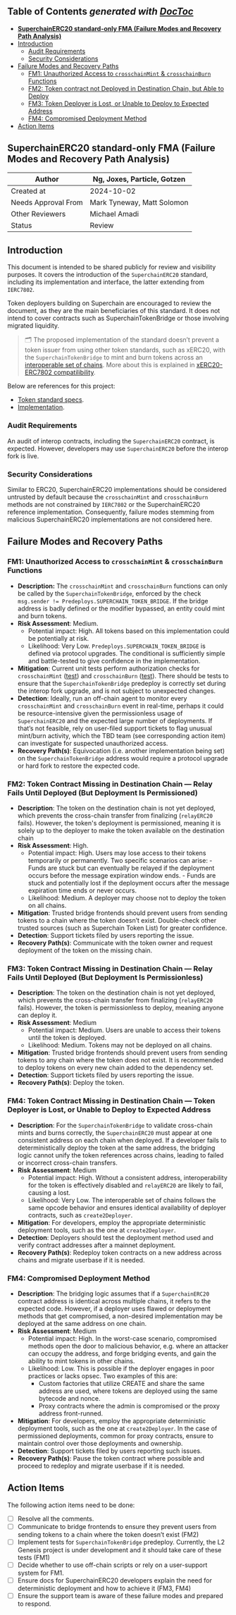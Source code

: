 <!-- START doctoc generated TOC please keep comment here to allow auto update -->
<!-- DON'T EDIT THIS SECTION, INSTEAD RE-RUN doctoc TO UPDATE -->

## **Table of Contents** *generated with [DocToc](https://github.com/thlorenz/doctoc)*  

- [**SuperchainERC20 standard-only FMA (Failure Modes and Recovery Path Analysis)**](#superchainerc20-standard-only-fma-failure-modes-and-recovery-path-analysis)
- [Introduction](#introduction)
  - [Audit Requirements](#audit-requirements)
  - [Security Considerations](#security-considerations)
- [Failure Modes and Recovery Paths](#failure-modes-and-recovery-paths)
  - [FM1: Unauthorized Access to `crosschainMint` & `crosschainBurn` Functions](#fm1-unauthorized-access-to-crosschainmint--crosschainburn-functions)
  - [FM2: Token contract not Deployed in Destination Chain, but Able to Deploy](#fm2-token-contract-not-deployed-in-destination-chain-but-able-to-deploy)
  - [FM3: Token Deployer is Lost, or Unable to Deploy to Expected Address](#fm3-token-deployer-is-lost-or-unable-to-deploy-to-expected-address)
  - [FM4: Compromised Deployment Method](#fm4-compromised-deployment-method)
- [Action Items](#action-items)


<!-- END doctoc generated TOC please keep comment here to allow auto update -->

## **SuperchainERC20 standard-only FMA (Failure Modes and Recovery Path Analysis)**

| Author | Ng, Joxes, Particle, Gotzen |
| --- | --- |
| Created at | 2024-10-02 |
| Needs Approval From | Mark Tyneway, Matt Solomon |
| Other Reviewers | Michael Amadi |
| Status | Review |

## Introduction

This document is intended to be shared publicly for review and visibility purposes. It covers the introduction of the `SuperchainERC20` standard, including its implementation and interface, the latter extending from `IERC7802`.

Token deployers building on Superchain are encouraged to review the document, as they are the main beneficiaries of this standard. It does not intend to cover contracts such as SuperchainTokenBridge or those involving migrated liquidity.

>🗂️ The proposed implementation of the standard doesn’t prevent a token issuer from using other token standards, such as xERC20, with the `SuperchainTokenBridge` to mint and burn tokens across an [interoperable set of chains](https://specs.optimism.io/interop/overview.html). More about this is explained in [xERC20-ERC7802 compatilibility](https://defi-wonderland.notion.site/xERC20-ERC7802-compatibility-14c9a4c092c780ca94a8cb81e980d813).

Below are references for this project:

- [Token standard specs](https://github.com/ethereum-optimism/specs/blob/main/specs/interop/token-bridging.md).
- [Implementation](https://github.com/ethereum-optimism/optimism/blob/develop/packages/contracts-bedrock/src/L2/SuperchainERC20.sol).

### Audit Requirements

An audit of interop contracts, including the `SuperchainERC20` contract, is expected. However, developers may use `SuperchainERC20` before the interop fork is live.

### Security Considerations

Similar to ERC20, SuperchainERC20 implementations should be considered untrusted by default because the `crosschainMint` and `crosschainBurn` methods are not constrained by `IERC7802` or the SuperchainERC20 reference implementation. Consequently, failure modes stemming from malicious SuperchainERC20 implementations are not considered here.

## Failure Modes and Recovery Paths

### FM1: Unauthorized Access to `crosschainMint` & `crosschainBurn` Functions

- **Description:** The `crosschainMint` and `crosschainBurn` functions can only be called by the `SuperchainTokenBridge`,  enforced by the check `msg.sender != Predeploys.SUPERCHAIN_TOKEN_BRIDGE`. If the bridge address is badly defined or the modifier bypassed, an entity could mint and burn tokens.
- **Risk Assessment**: Medium.
    - Potential impact: High. All tokens based on this implementation could be potentially at risk.
    - Likelihood: Very Low. `Predeploys.SUPERCHAIN_TOKEN_BRIDGE` is defined via protocol upgrades. The conditional is sufficiently simple and battle-tested to give confidence in the implementation.
- **Mitigation**: Current unit tests perform authorization checks for `crosschainMint` ([test](https://github.com/ethereum-optimism/optimism/blob/develop/packages/contracts-bedrock/test/L2/SuperchainERC20.t.sol#L38)) and `crosschainBurn` ([test](https://github.com/ethereum-optimism/optimism/blob/1add88a41b8cdc5c488a18976e3e4fa4b02e7da4/packages/contracts-bedrock/test/L2/SuperchainERC20.t.sol#L77)). There should be tests to ensure that the `SuperchainTokenBridge` predeploy is correctly set during the interop fork upgrade, and is not subject to unexpected changes.
- **Detection**: Ideally, run an off-chain agent to monitor every `crosschainMint` and `crosschainBurn` event in real-time, perhaps it could be resource-intensive given the permissionless usage of `SuperchainERC20` and the expected large number of deployments. If that’s not feasible, rely on user-filed support tickets to flag unusual mint/burn activity, which the TBD team (see corresponding action item) can investigate for suspected unauthorized access.
- **Recovery Path(s)**: Equivocation (i.e. another implementation being set) on the `SuperchainTokenBridge` address would require a protocol upgrade or hard fork to restore the expected code.

### FM2: Token Contract Missing in Destination Chain — Relay Fails Until Deployed (But Deployment Is Permissioned)

- **Description**: The token on the destination chain is not yet deployed, which prevents the cross-chain transfer from finalizing (`relayERC20` fails). However, the token's deployment is permissioned, meaning it is solely up to the deployer to make the token available on the destination chain
- **Risk Assessment**: High.
    - Potential impact: High. Users may lose access to their tokens temporarily or permanently. Two specific scenarios can arise:
	      - Funds are stuck but can eventually be relayed if the deployment occurs before the message expiration window ends.
	      - Funds are stuck and potentially lost if the deployment occurs after the message expiration time ends or never occurs.
    - Likelihood: Medium. A deployer may choose not to deploy the token on all chains.
- **Mitigation**: Trusted bridge frontends should prevent users from sending tokens to a chain where the token doesn’t exist. Double-check other trusted sources (such as Superchain Token List) for greater confidence.
- **Detection**: Support tickets filed by users reporting the issue.
- **Recovery Path(s)**: Communicate with the token owner and request deployment of the token on the missing chain.

### FM3: Token Contract Missing in Destination Chain — Relay Fails Until Deployed (But Deployment Is Permissionless)

- **Description**: The token on the destination chain is not yet deployed, which prevents the cross-chain transfer from finalizing (`relayERC20` fails). However, the token is permissionless to deploy, meaning anyone can deploy it.
- **Risk Assessment**: Medium
    - Potential impact: Medium. Users are unable to access their tokens until the token is deployed.
    - Likelihood: Medium. Tokens may not be deployed on all chains.
- **Mitigation**: Trusted bridge frontends should prevent users from sending tokens to any chain where the token does not exist. It is recommended to deploy tokens on every new chain added to the dependency set.
- **Detection**: Support tickets filed by users reporting the issue.
- **Recovery Path(s)**: Deploy the token.


### FM4: Token Contract Missing in Destination Chain — Token Deployer is Lost, or Unable to Deploy to Expected Address

- **Description**: For the `SuperchainTokenBridge` to validate cross-chain mints and burns correctly, the `SuperchainERC20` must appear at one consistent address on each chain when deployed. If a developer fails to deterministically deploy the token at the same address, the bridging logic cannot unify the token references across chains, leading to failed or incorrect cross-chain transfers.
- **Risk Assessment**: Medium
    - Potential impact: High. Without a consistent address, interoperability for the token is effectively disabled and `relayERC20` are likely to fail, causing a lost.
    - Likelihood: Very Low. The interoperable set of chains follows the same opcode behavior and ensures identical availability of deployer contracts, such as `create2Deployer`.
- **Mitigation**: For developers, employ the appropriate deterministic deployment tools, such as the one at `create2Deployer`.
- **Detection**: Deployers should test the deployment method used and verify contract addresses after a mainnet deployment.
- **Recovery Path(s)**: Redeploy token contracts on a new address across chains and migrate userbase if it is needed.

### FM4: Compromised Deployment Method

- **Description**: The bridging logic assumes that if a `SuperchainERC20` contract address is identical across multiple chains, it refers to the expected code. However, if a deployer uses flawed or deployment methods that get compromised, a non-desired implementation may be deployed at the same address on one chain.
- **Risk Assessment**: Medium
    - Potential impact: High. In the worst-case scenario, compromised methods open the door to malicious behavior, e.g. where an attacker can occupy the address, and forge bridging events, and gain the ability to mint tokens in other chains.
    - Likelihood: Low. This is possible if the deployer engages in poor practices or lacks opsec. Two examples of this are:
        - Custom factories that utilize CREATE and share the same address are used, where tokens are deployed using the same bytecode and nonce.
        - Proxy contracts where the admin is compromised or the proxy address front-runned.
- **Mitigation**: For developers, employ the appropriate deterministic deployment tools, such as the one at `create2Deployer`. In the case of permissioned deployments, common for proxy contracts, ensure to maintain control over those deployments and ownership.
- **Detection**: Support tickets filed by users reporting such issues.
- **Recovery Path(s)**: Pause the token contract where possible and proceed to redeploy and migrate userbase if it is needed.

## Action Items

The following action items need to be done:

- [ ]  Resolve all the comments.
- [ ] Communicate to bridge frontends to ensure they prevent users from sending tokens to a chain where the token doesn’t exist (FM2)
- [ ]  Implement tests for `SuperchainTokenBridge` predeploy. Currently, the L2 Genesis project is under development and it should take care of these tests (FM1)
- [ ]  Decide whether to use off-chain scripts or rely on a user-support system for FM1.
- [ ] Ensure docs for SuperchainERC20 developers explain the need for deterministic deployment and how to achieve it (FM3, FM4)
- [ ]  Ensure the support team is aware of these failure modes and prepared to respond.
